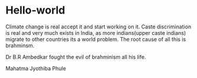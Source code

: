# Hello-world

Climate change is real accept it and start working on it.
Caste discrimination is real and very much exists in India, as more indians(upper caste indians) migrate to other countries its a world problem.
The root cause of all this is brahminsm.

Dr B.R Ambedkar fought the evil of brahminism all his life.

Mahatma Jyothiba Phule
